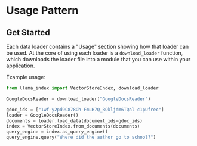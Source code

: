 # Usage Pattern

## Get Started

Each data loader contains a "Usage" section showing how that loader can be used. At the core of using each loader is a `download_loader` function, which
downloads the loader file into a module that you can use within your application.

Example usage:

```python
from llama_index import VectorStoreIndex, download_loader

GoogleDocsReader = download_loader("GoogleDocsReader")

gdoc_ids = ["1wf-y2pd9C878Oh-FmLH7Q_BQkljdm6TQal-c1pUfrec"]
loader = GoogleDocsReader()
documents = loader.load_data(document_ids=gdoc_ids)
index = VectorStoreIndex.from_documents(documents)
query_engine = index.as_query_engine()
query_engine.query("Where did the author go to school?")
```
